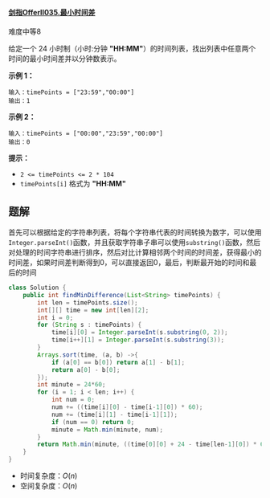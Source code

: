 #### [剑指OfferII035.最小时间差](https://leetcode-cn.com/problems/569nqc/)

难度中等8

给定一个 24 小时制（小时:分钟 **"HH:MM"**）的时间列表，找出列表中任意两个时间的最小时间差并以分钟数表示。

 

**示例 1：**

```
输入：timePoints = ["23:59","00:00"]
输出：1
```

**示例 2：**

```
输入：timePoints = ["00:00","23:59","00:00"]
输出：0
```

 

**提示：**

- `2 <= timePoints <= 2 * 104`
- `timePoints[i]` 格式为 **"HH:MM"**

## 题解

首先可以根据给定的字符串列表，将每个字符串代表的时间转换为数字，可以使用`Integer.parseInt()`函数，并且获取字符串子串可以使用`substring()`函数，然后对处理的时间字符串进行排序，然后对比计算相邻两个时间的时间差，获得最小的时间差，如果时间差判断得到0，可以直接返回0，最后，判断最开始的时间和最后的时间

```java
class Solution {
    public int findMinDifference(List<String> timePoints) {
        int len = timePoints.size();
        int[][] time = new int[len][2];
        int i = 0;
        for (String s : timePoints) {
            time[i][0] = Integer.parseInt(s.substring(0, 2));
            time[i++][1] = Integer.parseInt(s.substring(3));
        }
        Arrays.sort(time, (a, b) ->{
            if (a[0] == b[0]) return a[1] - b[1];
            return a[0] - b[0];
        });
        int minute = 24*60;
        for (i = 1; i < len; i++) {
            int num = 0;
            num += ((time[i][0] - time[i-1][0]) * 60);
            num += (time[i][1] - time[i-1][1]);
            if (num == 0) return 0;
            minute = Math.min(minute, num);
        }
        return Math.min(minute, ((time[0][0] + 24 - time[len-1][0]) * 60) + (time[0][1] - time[len-1][1]));
    }
}
```

* 时间复杂度：$O(n)$
* 空间复杂度：$O(n)$